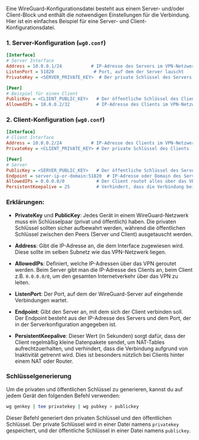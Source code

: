 Eine WireGuard-Konfigurationsdatei besteht aus einem Server- und/oder Client-Block und enthält die notwendigen Einstellungen für die Verbindung. Hier ist ein einfaches Beispiel für eine Server- und Client-Konfigurationsdatei.

### 1. Server-Konfiguration (`wg0.conf`)

```ini
[Interface]
# Server Interface
Address = 10.0.0.1/24           # IP-Adresse des Servers im VPN-Netzwerk
ListenPort = 51820               # Port, auf dem der Server lauscht
PrivateKey = <SERVER_PRIVATE_KEY>  # Der private Schlüssel des Servers

[Peer]
# Beispiel für einen Client
PublicKey = <CLIENT_PUBLIC_KEY>   # Der öffentliche Schlüssel des Clients
AllowedIPs = 10.0.0.2/32          # IP-Adresse des Clients im VPN-Netzwerk
```

### 2. Client-Konfiguration (`wg0.conf`)

```ini
[Interface]
# Client Interface
Address = 10.0.0.2/24           # IP-Adresse des Clients im VPN-Netzwerk
PrivateKey = <CLIENT_PRIVATE_KEY> # Der private Schlüssel des Clients

[Peer]
# Server
PublicKey = <SERVER_PUBLIC_KEY>   # Der öffentliche Schlüssel des Servers
Endpoint = server-ip-or-domain:51820  # IP-Adresse oder Domain des Servers mit Port
AllowedIPs = 0.0.0.0/0            # Der Client routet alles über das VPN
PersistentKeepalive = 25          # Verhindert, dass die Verbindung bei Inaktivität getrennt wird
```

### Erklärungen:

- **PrivateKey** und **PublicKey**: Jedes Gerät in einem WireGuard-Netzwerk muss ein Schlüsselpaar (privat und öffentlich) haben. Die privaten Schlüssel sollten sicher aufbewahrt werden, während die öffentlichen Schlüssel zwischen den Peers (Server und Client) ausgetauscht werden.
  
- **Address**: Gibt die IP-Adresse an, die dem Interface zugewiesen wird. Diese sollte im selben Subnetz wie das VPN-Netzwerk liegen.

- **AllowedIPs**: Definiert, welche IP-Adressen über das VPN geroutet werden. Beim Server gibt man die IP-Adresse des Clients an, beim Client z.B. `0.0.0.0/0`, um den gesamten Internetverkehr über das VPN zu leiten.

- **ListenPort**: Der Port, auf dem der WireGuard-Server auf eingehende Verbindungen wartet.

- **Endpoint**: Gibt den Server an, mit dem sich der Client verbinden soll. Der Endpoint besteht aus der IP-Adresse des Servers und dem Port, der in der Serverkonfiguration angegeben ist.

- **PersistentKeepalive**: Dieser Wert (in Sekunden) sorgt dafür, dass der Client regelmäßig kleine Datenpakete sendet, um NAT-Tables aufrechtzuerhalten, und verhindert, dass die Verbindung aufgrund von Inaktivität getrennt wird. Dies ist besonders nützlich bei Clients hinter einem NAT oder Router.

### Schlüsselgenerierung

Um die privaten und öffentlichen Schlüssel zu generieren, kannst du auf jedem Gerät den folgenden Befehl verwenden:

```bash
wg genkey | tee privatekey | wg pubkey > publickey
```

Dieser Befehl generiert den privaten Schlüssel und den öffentlichen Schlüssel. Der private Schlüssel wird in einer Datei namens `privatekey` gespeichert, und der öffentliche Schlüssel in einer Datei namens `publickey`.
